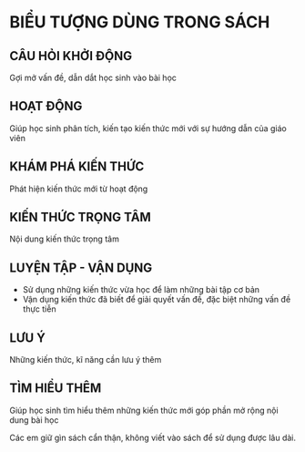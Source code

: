 # BIỂU TƯỢNG DÙNG TRONG SÁCH

## CÂU HỎI KHỞI ĐỘNG
Gợi mở vấn đề, dẫn dắt học sinh vào bài học

## HOẠT ĐỘNG
Giúp học sinh phân tích, kiến tạo kiến thức mới với sự hướng dẫn của giáo viên

## KHÁM PHÁ KIẾN THỨC
Phát hiện kiến thức mới từ hoạt động

## KIẾN THỨC TRỌNG TÂM
Nội dung kiến thức trọng tâm

## LUYỆN TẬP - VẬN DỤNG
- Sử dụng những kiến thức vừa học để làm những bài tập cơ bản
- Vận dụng kiến thức đã biết để giải quyết vấn đề, đặc biệt những vấn đề thực tiễn

## LƯU Ý
Những kiến thức, kĩ năng cần lưu ý thêm

## TÌM HIỂU THÊM
Giúp học sinh tìm hiểu thêm những kiến thức mới góp phần mở rộng nội dung bài học

Các em giữ gìn sách cẩn thận, không viết vào sách để sử dụng được lâu dài.